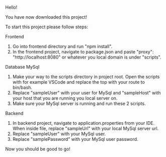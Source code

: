 Hello!

You have now downloaded this project!

To start this project please follow steps:

Frontend

1. Go into frontend directory and run "npm install".
2. In the frontend project, navigate to package.json and paste "proxy": "http://localhost:8080" or whatever you local domain is under "scripts".

Database MySql

1. Make your way to the scripts directory in project root. Open the scripts with for example VSCode and replace the top with your route to bin/bash.
2. Replace "sampleUser" with your user for MySql and "sampleHost" with your host that you are running you local server on.
3. Make sure your MySql server is running and run these 2 scripts.

Backend

1. In backend project, navigate to application.properties from your IDE. When inside file, replace "sampleUrl" with your local MySql server url.
2. Replace "sampleUser" with your MySql user.
3. Replace "samplePassword" with your MySql user password.

Now you should be good to go!
